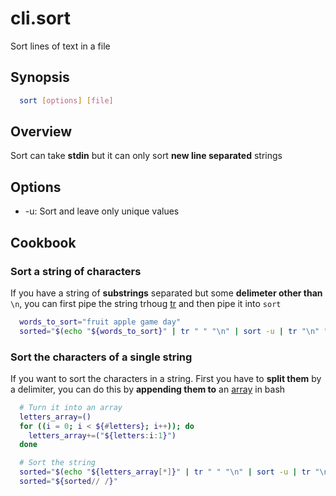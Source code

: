 # cli.sort

Sort lines of text in a file

## Synopsis

```bash
  sort [options] [file]
```

## Overview

Sort can take **stdin** but it can only sort **new line separated** strings

## Options

- -u: Sort and leave only unique values

## Cookbook

### Sort a string of characters

If you have a string of **substrings** separated but some **delimeter other
than** `\n`, you can first pipe the string trhoug [tr]() and then pipe it into
`sort`

```bash
  words_to_sort="fruit apple game day"
  sorted="$(echo "${words_to_sort}" | tr " " "\n" | sort -u | tr "\n" " ")"
```

### Sort the characters of a single string

If you want to sort the characters in a string. First you have to **split
them** by a delimiter, you can do this by **appending them to** an
[array](./800e.md) in bash

```bash
  # Turn it into an array
  letters_array=()
  for ((i = 0; i < ${#letters}; i++)); do
    letters_array+=("${letters:i:1}")
  done

  # Sort the string
  sorted="$(echo "${letters_array[*]}" | tr " " "\n" | sort -u | tr "\n" " ")"
  sorted="${sorted// /}"
```
